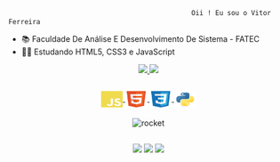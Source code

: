                                                   Oii ! Eu sou o Vitor Ferreira

- 📚 Faculdade De Análise E Desenvolvimento De Sistema - FATEC
- 👨‍💻 Estudando HTML5, CSS3 e JavaScript

<div align="center">
  <a href="https://github.com/VitorHSF">
  <img height="180em" src="https://github-readme-stats.vercel.app/api?username=VitorHSF&show_icons=true&theme=synthwave&include_all_commits=true&count_private=true"/>
  <img height="150em" src="https://github-readme-stats.vercel.app/api/top-langs/?username=VitorHSF&layout=compact&langs_count=7&theme=synthwave"/>
</div>
  
 ##

<div style="display: inline_block" align="center">
  <img align="center" alt="Vitor-Js" height="30" width="40" src="https://raw.githubusercontent.com/devicons/devicon/master/icons/javascript/javascript-plain.svg">
  <img align="center" alt="Vitor-HTML" height="30" width="40" src="https://raw.githubusercontent.com/devicons/devicon/master/icons/html5/html5-original.svg">
  <img align="center" alt="Vitor-CSS" height="30" width="40" src="https://raw.githubusercontent.com/devicons/devicon/master/icons/css3/css3-original.svg">
  <img align="center" alt="Vitor-Python" height="30" width="40" src="https://raw.githubusercontent.com/devicons/devicon/master/icons/python/python-original.svg"><br><br>
  <a><img align="center" alt="rocket" height="120" width="140" src="https://media.giphy.com/media/jfF6mIPumEzN9QW0kL/giphy.gif"></a>
</div>
  
##
  
<div align="center">
  <a href="https://www.linkedin.com/in/vitor-ferreira-9a1b79209/" target="_blank"><img src="https://img.shields.io/badge/-LinkedIn-%230077B5?style=for-the-badge&logo=linkedin&logoColor=white" target="_blank"></a>
  <a href="mailto:VitorFerreira1917@outlook.com" target="_blank"><img src="https://img.shields.io/badge/Microsoft_Outlook-0078D4?style=for-the-badge&logo=microsoft-outlook&logoColor=white"></a>
  <a href="https://www.instagram.com/_vitor1917/" target="_blank"><img src="https://img.shields.io/badge/-Instagram-%23E4405F?style=for-the-badge&logo=instagram&logoColor=white" target="_blank"></a>
</div>
